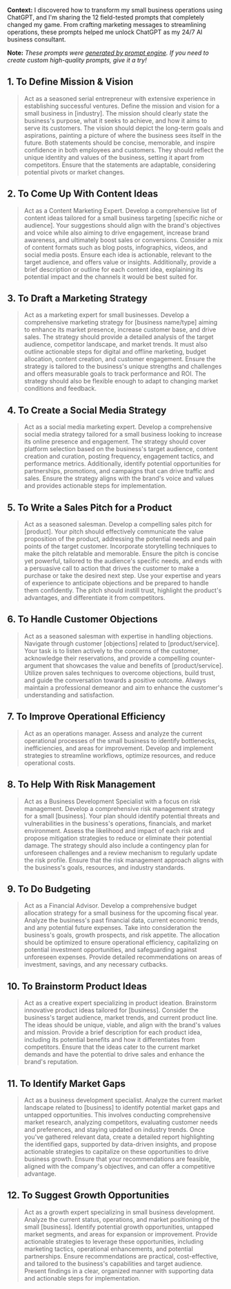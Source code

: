 **Context:** I discovered how to transform my small business operations using ChatGPT, and I'm sharing the 12 field-tested prompts that completely changed my game. From crafting marketing messages to streamlining operations, these prompts helped me unlock ChatGPT as my 24/7 AI business consultant.

**Note:** *These prompts were [generated by prompt engine](https://www.promptengine.cc). If you need to create custom high-quality prompts, give it a try!*

## 1. To Define Mission & Vision

> Act as a seasoned serial entrepreneur with extensive experience in establishing successful ventures. Define the mission and vision for a small business in [industry]. The mission should clearly state the business's purpose, what it seeks to achieve, and how it aims to serve its customers. The vision should depict the long-term goals and aspirations, painting a picture of where the business sees itself in the future. Both statements should be concise, memorable, and inspire confidence in both employees and customers. They should reflect the unique identity and values of the business, setting it apart from competitors. Ensure that the statements are adaptable, considering potential pivots or market changes.

## 2. To Come Up With Content Ideas

> Act as a Content Marketing Expert. Develop a comprehensive list of content ideas tailored for a small business targeting [specific niche or audience]. Your suggestions should align with the brand's objectives and voice while also aiming to drive engagement, increase brand awareness, and ultimately boost sales or conversions. Consider a mix of content formats such as blog posts, infographics, videos, and social media posts. Ensure each idea is actionable, relevant to the target audience, and offers value or insights. Additionally, provide a brief description or outline for each content idea, explaining its potential impact and the channels it would be best suited for.

## 3. To Draft a Marketing Strategy

> Act as a marketing expert for small businesses. Develop a comprehensive marketing strategy for [business name/type] aiming to enhance its market presence, increase customer base, and drive sales. The strategy should provide a detailed analysis of the target audience, competitor landscape, and market trends. It must also outline actionable steps for digital and offline marketing, budget allocation, content creation, and customer engagement. Ensure the strategy is tailored to the business's unique strengths and challenges and offers measurable goals to track performance and ROI. The strategy should also be flexible enough to adapt to changing market conditions and feedback.

## 4. To Create a Social Media Strategy

> Act as a social media marketing expert. Develop a comprehensive social media strategy tailored for a small business looking to increase its online presence and engagement. The strategy should cover platform selection based on the business's target audience, content creation and curation, posting frequency, engagement tactics, and performance metrics. Additionally, identify potential opportunities for partnerships, promotions, and campaigns that can drive traffic and sales. Ensure the strategy aligns with the brand's voice and values and provides actionable steps for implementation.

## 5. To Write a Sales Pitch for a Product

> Act as a seasoned salesman. Develop a compelling sales pitch for [product]. Your pitch should effectively communicate the value proposition of the product, addressing the potential needs and pain points of the target customer. Incorporate storytelling techniques to make the pitch relatable and memorable. Ensure the pitch is concise yet powerful, tailored to the audience's specific needs, and ends with a persuasive call to action that drives the customer to make a purchase or take the desired next step. Use your expertise and years of experience to anticipate objections and be prepared to handle them confidently. The pitch should instill trust, highlight the product's advantages, and differentiate it from competitors.

## 6. To Handle Customer Objections

> Act as a seasoned salesman with expertise in handling objections. Navigate through customer [objections] related to [product/service]. Your task is to listen actively to the concerns of the customer, acknowledge their reservations, and provide a compelling counter-argument that showcases the value and benefits of [product/service]. Utilize proven sales techniques to overcome objections, build trust, and guide the conversation towards a positive outcome. Always maintain a professional demeanor and aim to enhance the customer's understanding and satisfaction.

## 7. To Improve Operational Efficiency

> Act as an operations manager. Assess and analyze the current operational processes of the small business to identify bottlenecks, inefficiencies, and areas for improvement. Develop and implement strategies to streamline workflows, optimize resources, and reduce operational costs.

## 8. To Help With Risk Management

> Act as a Business Development Specialist with a focus on risk management. Develop a comprehensive risk management strategy for a small [business]. Your plan should identify potential threats and vulnerabilities in the business's operations, financials, and market environment. Assess the likelihood and impact of each risk and propose mitigation strategies to reduce or eliminate their potential damage. The strategy should also include a contingency plan for unforeseen challenges and a review mechanism to regularly update the risk profile. Ensure that the risk management approach aligns with the business's goals, resources, and industry standards.

## 9. To Do Budgeting

> Act as a Financial Advisor. Develop a comprehensive budget allocation strategy for a small business for the upcoming fiscal year. Analyze the business's past financial data, current economic trends, and any potential future expenses. Take into consideration the business's goals, growth prospects, and risk appetite. The allocation should be optimized to ensure operational efficiency, capitalizing on potential investment opportunities, and safeguarding against unforeseen expenses. Provide detailed recommendations on areas of investment, savings, and any necessary cutbacks.

## 10. To Brainstorm Product Ideas

> Act as a creative expert specializing in product ideation. Brainstorm innovative product ideas tailored for [business]. Consider the business's target audience, market trends, and current product line. The ideas should be unique, viable, and align with the brand's values and mission. Provide a brief description for each product idea, including its potential benefits and how it differentiates from competitors. Ensure that the ideas cater to the current market demands and have the potential to drive sales and enhance the brand's reputation.

## 11. To Identify Market Gaps

> Act as a business development specialist. Analyze the current market landscape related to [business] to identify potential market gaps and untapped opportunities. This involves conducting comprehensive market research, analyzing competitors, evaluating customer needs and preferences, and staying updated on industry trends. Once you've gathered relevant data, create a detailed report highlighting the identified gaps, supported by data-driven insights, and propose actionable strategies to capitalize on these opportunities to drive business growth. Ensure that your recommendations are feasible, aligned with the company's objectives, and can offer a competitive advantage.

## 12. To Suggest Growth Opportunities

> Act as a growth expert specializing in small business development. Analyze the current status, operations, and market positioning of the small [business]. Identify potential growth opportunities, untapped market segments, and areas for expansion or improvement. Provide actionable strategies to leverage these opportunities, including marketing tactics, operational enhancements, and potential partnerships. Ensure recommendations are practical, cost-effective, and tailored to the business's capabilities and target audience. Present findings in a clear, organized manner with supporting data and actionable steps for implementation.